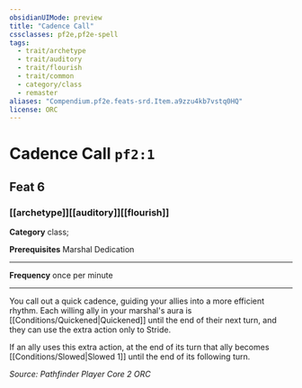 ```yaml
---
obsidianUIMode: preview
title: "Cadence Call"
cssclasses: pf2e,pf2e-spell
tags:
  - trait/archetype
  - trait/auditory
  - trait/flourish
  - trait/common
  - category/class
  - remaster
aliases: "Compendium.pf2e.feats-srd.Item.a9zzu4kb7vstq0HQ"
license: ORC
---
```

# Cadence Call `pf2:1`
## Feat 6
### [[archetype]][[auditory]][[flourish]]

**Category** class; 



**Prerequisites** Marshal Dedication
* * *
**Frequency** once per minute

* * *

You call out a quick cadence, guiding your allies into a more efficient rhythm. Each willing ally in your marshal's aura is [[Conditions/Quickened|Quickened]] until the end of their next turn, and they can use the extra action only to Stride.

If an ally uses this extra action, at the end of its turn that ally becomes [[Conditions/Slowed|Slowed 1]] until the end of its following turn.

*Source: Pathfinder Player Core 2*
*ORC*